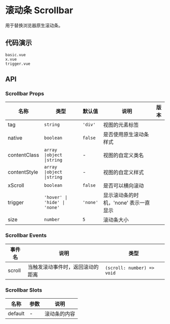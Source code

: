 <!--single-column-->
# 滚动条 Scrollbar
用于替换浏览器原生滚动条。

## 代码演示
```demo
basic.vue
x.vue
trigger.vue
```

## API

### Scrollbar Props
| 名称 | 类型 | 默认值 | 说明 | 版本 |
| --- | --- | --- | --- | --- |
| tag | `string` | `'div'` | 视图的元素标签 | |
| native | `boolean` | `false` | 是否使用原生滚动条样式 | |
| contentClass | `array \|object \|string` | - | 视图的自定义类名 | |
| contentStyle | `array \|object \|string` | - | 视图的自定义样式 | |
| xScroll | `boolean` | `false` | 是否可以横向滚动 | |
| trigger | `'hover' \| 'hide' \| 'none'` | `'none'` | 显示滚动条的时机，'none' 表示一直显示 | |
| size | `number` | `5` | 滚动条大小 | |

### Scrollbar Events
| 事件名 | 说明 | 类型 |
| --- | --- | --- |
| scroll | 当触发滚动事件时，返回滚动的距离 | `(scroll: number) => void`|

### Scrollbar Slots
| 名称 | 参数 | 说明 |
| --- | --- | --- |
| default | - | 滚动条的内容 |
